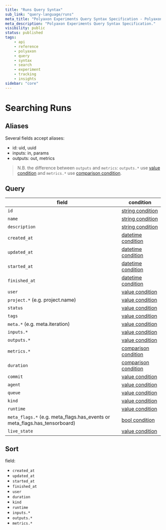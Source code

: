 ```yaml
---
title: "Runs Query Syntax"
sub_link: "query-language/runs"
meta_title: "Polyaxon Experiments Query Syntax Specification - Polyaxon References"
meta_description: "Polyaxon Experiments Query Syntax Specification."
visibility: public
status: published
tags:
    - api
    - reference
    - polyaxon
    - query
    - syntax
    - search
    - experiment
    - tracking
    - insights
sidebar: "core"
---
```


# Searching Runs

## Aliases

Several fields accept aliases:

 * id: uid, uuid
 * inputs: in, params
 * outputs: out, metrics

> N.B. the difference between `outputs` and `metrics`: `outputs.*` use [value condition](/docs/core/query-language/#query-with-value-condition) and `metrics.*` use [comparison condition](/docs/core/query-language/#query-with-comparison-condition).

## Query

field                                                                      | condition
---------------------------------------------------------------------------|------------------
`id`                                                                       | [string condition](/docs/core/query-language/#query-with-value-condition)
`name`                                                                     | [string condition](/docs/core/query-language/#query-with-string-condition)
`description`                                                              | [string condition](/docs/core/query-language/#query-with-string-condition)
`created_at`                                                               | [datetime condition](/docs/core/query-language/#query-with-datetime-condition)
`updated_at`                                                               | [datetime condition](/docs/core/query-language/#query-with-datetime-condition)
`started_at`                                                               | [datetime condition](/docs/core/query-language/#query-with-datetime-condition)
`finished_at`                                                              | [datetime condition](/docs/core/query-language/#query-with-datetime-condition)
`user`                                                                     | [value condition](/docs/core/query-language/#query-with-value-condition)
`project.*` (e.g. project.name)                                            | [value condition](/docs/core/query-language/#query-with-value-condition)
`status`                                                                   | [value condition](/docs/core/query-language/#query-with-value-condition)
`tags`                                                                     | [value condition](/docs/core/query-language/#query-with-value-condition)
`meta.*` (e.g. meta.iteration)                                             | [value condition](/docs/core/query-language/#query-with-value-condition)
`inputs.*`                                                                 | [value condition](/docs/core/query-language/#query-with-value-condition)
`outputs.*`                                                                | [value condition](/docs/core/query-language/#query-with-value-condition)
`metrics.*`                                                                | [comparison condition](/docs/core/query-language/#query-with-comparison-condition)
`duration`                                                                 | [comparison condition](/docs/core/query-language/#query-with-comparison-condition)
`commit`                                                                   | [value condition](/docs/core/query-language/#query-with-value-condition)
`agent`                                                                    | [value condition](/docs/core/query-language/#query-with-value-condition)
`queue`                                                                    | [value condition](/docs/core/query-language/#query-with-value-condition)
`kind`                                                                     | [value condition](/docs/core/query-language/#query-with-value-condition)
`runtime`                                                                  | [value condition](/docs/core/query-language/#query-with-value-condition)
`meta_flags.*` (e.g. meta_flags.has_events or meta_flags.has_tensorboard)  | [bool condition](/docs/core/query-language/#query-with-bool-condition)
`live_state`                                                               | [value condition](/docs/core/query-language/#query-with-value-condition)


## Sort

field:

 * `created_at`
 * `updated_at`
 * `started_at`
 * `finished_at`
 * `user`
 * `duration`
 * `kind`
 * `runtime`
 * `inputs.*`
 * `outputs.*`
 * `metrics.*`
